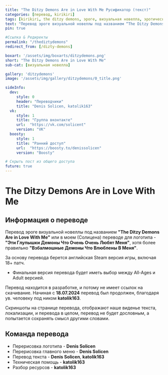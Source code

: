 ```yaml
---
title: "The Ditzy Demons Are in Love With Me Русификатор (текст)"
categories: [перевод, kirikiri]
tags: [kirikiri, the ditzy demons, эроге, визуальная новелла, эротический роман, visualnovel]
text: "Перевод эроге визуальной новеллы под названием “The Ditzy Demons Are in Love With Me”, за основу перевода берется английская Steam версия игры, включая 18+ патч. Эти Глупышки..."
pin: true

#Ссылка & Редиректы
permalink: "/thediztydemons"
redirect_from: [/dizty-demons]

boxart: '/assets/img/boxarts/ditzydemons.png'
short: "The Ditzy Demons Are in Love With Me"
sub-cat: [визуальная новелла]

gallery: 'ditzydemons'
image: '/assets/img/gallery/ditzydemons/0_title.png'

sideInfo:
  dev:
     style: 0
     header: "Переводчики"
     title: "Denis Solicen, katolik163"
  vk:
     style: 1
     title: "Группа вконтакте"
     url:  "https://vk.com/solicent"
     version: "VK"     
  boosty:
     style: 1
     title: "Ранний доступ"
     url:  "https://boosty.to/denissolicen"
     version: "Boosty"

# Скрыть пост из общего доступа
future: true
---
```

# The Ditzy Demons Are in Love With Me
## Информация о переводе
Перевод эроге визуальной новеллы под названием **"The Ditzy Demons Are in Love With Me"** или в моем (Солицена) переводе для логотипа - **"Эти Глупышки Демоны Что Очень Очень Любят Меня"**, хотя более правильно **"Взбалмошные Демоны Что Влюблены В Меня"**.

За основу перевода берется английская Steam версия игры, включая 18+ патч.
- Финальная версия перевода будет иметь выбор между All-Ages и Adult версией.

Перевод находится в разработке, и потому не имеет ссылок на скачивание.
Начиная с **18.07.2024** перевод был продолжен, благодаря ув. человеку под ником **katolik163**.

Скриншоты на странице перевода, отображают наше виденье текста, локализации, и перевода в целом, перевод не будет дословным, а попытается сохранять смысл другими словами. 

## Команда перевода
* Перерисовка логотипа - **Denis Solicen**
* Перерисовка главного меню - **Denis Solicen**
* Перевод текста - **Denis Solicen**, **katolik163**
* Техническая помощь -  **katolik163**
* Разбор ресурсов -  **katolik163**